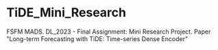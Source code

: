 # TiDE_Mini_Research
FSFM MADS. DL_2023 - Final Assignment: Mini Research Project.  Paper "Long-term Forecasting with TiDE: Time-series Dense Encoder"
